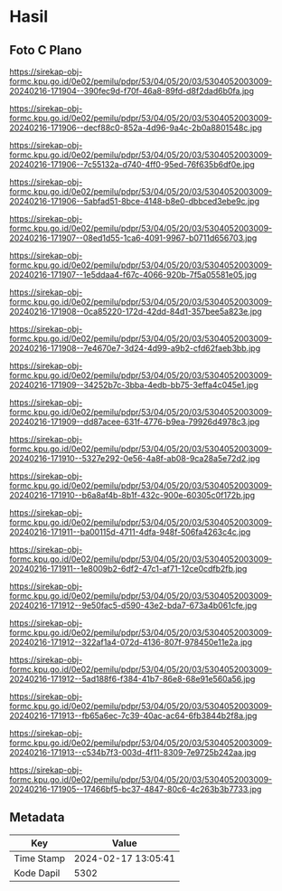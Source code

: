 # Hasil

## Foto C Plano

https://sirekap-obj-formc.kpu.go.id/0e02/pemilu/pdpr/53/04/05/20/03/5304052003009-20240216-171904--390fec9d-f70f-46a8-89fd-d8f2dad6b0fa.jpg

https://sirekap-obj-formc.kpu.go.id/0e02/pemilu/pdpr/53/04/05/20/03/5304052003009-20240216-171906--decf88c0-852a-4d96-9a4c-2b0a8801548c.jpg

https://sirekap-obj-formc.kpu.go.id/0e02/pemilu/pdpr/53/04/05/20/03/5304052003009-20240216-171906--7c55132a-d740-4ff0-95ed-76f635b6df0e.jpg

https://sirekap-obj-formc.kpu.go.id/0e02/pemilu/pdpr/53/04/05/20/03/5304052003009-20240216-171906--5abfad51-8bce-4148-b8e0-dbbced3ebe9c.jpg

https://sirekap-obj-formc.kpu.go.id/0e02/pemilu/pdpr/53/04/05/20/03/5304052003009-20240216-171907--08ed1d55-1ca6-4091-9967-b0711d656703.jpg

https://sirekap-obj-formc.kpu.go.id/0e02/pemilu/pdpr/53/04/05/20/03/5304052003009-20240216-171907--1e5ddaa4-f67c-4066-920b-7f5a05581e05.jpg

https://sirekap-obj-formc.kpu.go.id/0e02/pemilu/pdpr/53/04/05/20/03/5304052003009-20240216-171908--0ca85220-172d-42dd-84d1-357bee5a823e.jpg

https://sirekap-obj-formc.kpu.go.id/0e02/pemilu/pdpr/53/04/05/20/03/5304052003009-20240216-171908--7e4670e7-3d24-4d99-a9b2-cfd62faeb3bb.jpg

https://sirekap-obj-formc.kpu.go.id/0e02/pemilu/pdpr/53/04/05/20/03/5304052003009-20240216-171909--34252b7c-3bba-4edb-bb75-3effa4c045e1.jpg

https://sirekap-obj-formc.kpu.go.id/0e02/pemilu/pdpr/53/04/05/20/03/5304052003009-20240216-171909--dd87acee-631f-4776-b9ea-79926d4978c3.jpg

https://sirekap-obj-formc.kpu.go.id/0e02/pemilu/pdpr/53/04/05/20/03/5304052003009-20240216-171910--5327e292-0e56-4a8f-ab08-9ca28a5e72d2.jpg

https://sirekap-obj-formc.kpu.go.id/0e02/pemilu/pdpr/53/04/05/20/03/5304052003009-20240216-171910--b6a8af4b-8b1f-432c-900e-60305c0f172b.jpg

https://sirekap-obj-formc.kpu.go.id/0e02/pemilu/pdpr/53/04/05/20/03/5304052003009-20240216-171911--ba00115d-4711-4dfa-948f-506fa4263c4c.jpg

https://sirekap-obj-formc.kpu.go.id/0e02/pemilu/pdpr/53/04/05/20/03/5304052003009-20240216-171911--1e8009b2-6df2-47c1-af71-12ce0cdfb2fb.jpg

https://sirekap-obj-formc.kpu.go.id/0e02/pemilu/pdpr/53/04/05/20/03/5304052003009-20240216-171912--9e50fac5-d590-43e2-bda7-673a4b061cfe.jpg

https://sirekap-obj-formc.kpu.go.id/0e02/pemilu/pdpr/53/04/05/20/03/5304052003009-20240216-171912--322af1a4-072d-4136-807f-978450e11e2a.jpg

https://sirekap-obj-formc.kpu.go.id/0e02/pemilu/pdpr/53/04/05/20/03/5304052003009-20240216-171912--5ad188f6-f384-41b7-86e8-68e91e560a56.jpg

https://sirekap-obj-formc.kpu.go.id/0e02/pemilu/pdpr/53/04/05/20/03/5304052003009-20240216-171913--fb65a6ec-7c39-40ac-ac64-6fb3844b2f8a.jpg

https://sirekap-obj-formc.kpu.go.id/0e02/pemilu/pdpr/53/04/05/20/03/5304052003009-20240216-171913--c534b7f3-003d-4f11-8309-7e9725b242aa.jpg

https://sirekap-obj-formc.kpu.go.id/0e02/pemilu/pdpr/53/04/05/20/03/5304052003009-20240216-171905--17466bf5-bc37-4847-80c6-4c263b3b7733.jpg


## Metadata

| Key        | Value               |
| ---------- | ------------------- |
| Time Stamp | 2024-02-17 13:05:41 |
| Kode Dapil | 5302                |



